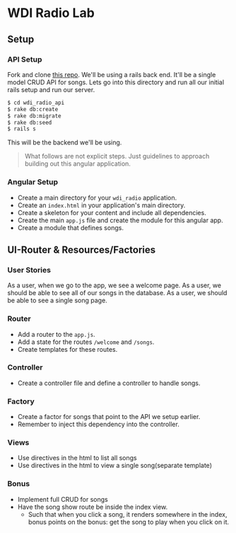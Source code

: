# WDI Radio Lab

## Setup

### API Setup

Fork and clone [this repo](https://github.com/ga-dc/wdi_radio_api). We'll be using a rails back end. It'll be a single model CRUD API for songs. Lets go into this directory and run all our initial rails setup and run our server.

```bash
$ cd wdi_radio_api
$ rake db:create
$ rake db:migrate
$ rake db:seed
$ rails s
```

This will be the backend we'll be using.

> What follows are not explicit steps. Just guidelines to approach building out this angular application.

### Angular Setup
- Create a main directory for your `wdi_radio` application.
- Create an `index.html` in your application's main directory.
- Create a skeleton for your content and include all dependencies.
- Create the main `app.js` file and create the module for this angular app.
- Create a module that defines songs.


## UI-Router & Resources/Factories
### User Stories
As a user, when we go to the app, we see a welcome page.
As a user, we should be able to see all of our songs in the database.
As a user, we should be able to see a single song page.

### Router
- Add a router to the `app.js`.
- Add a state for the routes `/welcome` and `/songs`.
- Create templates for these routes.

### Controller
- Create a controller file and define a controller to handle songs.

### Factory

- Create a factor for songs that point to the API we setup earlier.
- Remember to inject this dependency into the controller.

### Views
- Use directives in the html to list all songs
- Use directives in the html to view a single song(separate template)

### Bonus
- Implement full CRUD for songs
- Have the song show route be inside the index view.
  - Such that when you click a song, it renders somewhere in the index, bonus points on the bonus: get the song to play when you click on it.
